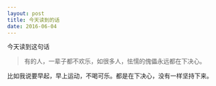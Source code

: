 ```yaml
---
layout: post
title: 今天读到的话
date: 2016-06-04
---
```


<p>今天读到这句话</p>
<blockquote><p>有的人，一辈子都不欢乐，如很多人，怯懦的傀儡永远都在下决心。</p></blockquote>
<p>比如我说要早起，早上运动，不喝可乐。都是在下决心，没有一样坚持下来。</p>

